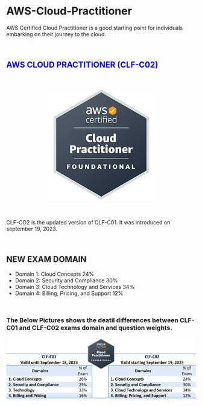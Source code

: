<h1><bold> AWS-Cloud-Practitioner <bold></h1>

AWS Certified Cloud Practitioner is a good starting point for individuals embarking on their journey to the cloud.

<br>
<h2><bold><span style="color:blue"> AWS CLOUD PRACTITIONER (CLF-C02)</span></Bold></h2>
<br>
<p align="center">
    <img src="Assets/CCP.jpg" alt="CCP Image"> 
</p>
<br>
<p> CLF-CO2 is the updated version of CLF-C01. It was introduced on september 19, 2023. </p>
<br>
<h2> NEW EXAM DOMAIN </h2>
<ul>
  <li> Domain 1: Cloud Concepts 24% </li>
  <li> Domain 2: Security and Compliance 30% </li>
  <li> Domain 3: Cloud Technology and Services 34% </li>
  <li> Domain 4: Billing, Pricing, and Support 12% </li>
</ul>

<br>
<h3> The Below Pictures shows the deatil differences between CLF-C01 and CLF-C02 exams domain and question weights. </h3>
<p align="center">
    <img src= "Assets/Exam Domain Difference.jpg" alt="CLF-C01 and CLF-C02 exam domain table">
</p>
